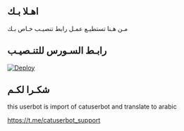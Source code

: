 ## اهـلا بـك
مـن هـنا تستطيـع عمـل رابط تنصيـب خـاص بـك

## رابـط السـورس للتنـصيـب

[![Deploy](https://www.herokucdn.com/deploy/button.svg)](https://heroku.com/deploy?template=https://github.com/omar11g/jmthon)

## شكـرا لكـم 


this userbot is import of catuserbot and translate to arabic

https://t.me/catuserbot_support
